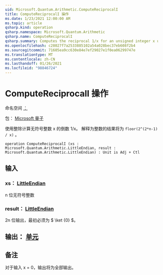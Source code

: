 ```yaml
---
uid: Microsoft.Quantum.Arithmetic.ComputeReciprocalI
title: ComputeReciprocalI 操作
ms.date: 1/23/2021 12:00:00 AM
ms.topic: article
qsharp.kind: operation
qsharp.namespace: Microsoft.Quantum.Arithmetic
qsharp.name: ComputeReciprocalI
qsharp.summary: Computes the reciprocal 1/x for an unsigned integer x using integer division. The result, interpreted as an integer, will be `floor(2^(2*n-1) / x)`.
ms.openlocfilehash: c28027f7a2533885102a54a028bec37eb608f2b4
ms.sourcegitcommit: 71605ea9cc630e84e7ef29027e1f0ea06299747e
ms.translationtype: MT
ms.contentlocale: zh-CN
ms.lasthandoff: 01/26/2021
ms.locfileid: "98846724"
---
```

# <a name="computereciprocali-operation"></a>ComputeReciprocalI 操作

命名空间 [：](xref:Microsoft.Quantum.Arithmetic)

包： [Microsoft 量子](https://nuget.org/packages/Microsoft.Quantum.Numerics)


使用整除计算无符号整数 x 的倒数 1/x。 解释为整数的结果将为 `floor(2^(2*n-1) / x)` 。

```qsharp
operation ComputeReciprocalI (xs : Microsoft.Quantum.Arithmetic.LittleEndian, result : Microsoft.Quantum.Arithmetic.LittleEndian) : Unit is Adj + Ctl
```


## <a name="input"></a>输入

### <a name="xs--littleendian"></a>xs： [LittleEndian](xref:Microsoft.Quantum.Arithmetic.LittleEndian)

n 位无符号整数


### <a name="result--littleendian"></a>result： [LittleEndian](xref:Microsoft.Quantum.Arithmetic.LittleEndian)

2n 位输出，最初必须为 $ \ket {0} $。



## <a name="output--unit"></a>输出： [单元](xref:microsoft.quantum.lang-ref.unit)



## <a name="remarks"></a>备注

对于输入 x = 0，输出将为全部输出。